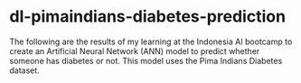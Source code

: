 # dl-pimaindians-diabetes-prediction
The following are the results of my learning at the Indonesia AI bootcamp to create an Artificial Neural Network (ANN) model to predict whether someone has diabetes or not. This model uses the Pima Indians Diabetes dataset.
